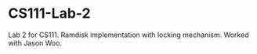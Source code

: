 # CS111-Lab-2

Lab 2 for CS111. Ramdisk implementation with locking mechanism. Worked with Jason Woo. 
